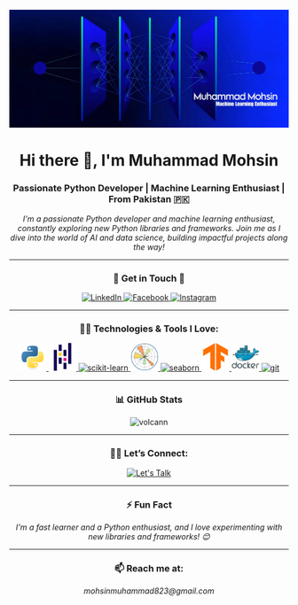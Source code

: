 ![MasterHead](cover_photo.jpeg)

<h1 align="center">Hi there 👋, I'm Muhammad Mohsin</h1>
<h3 align="center">Passionate Python Developer | Machine Learning Enthusiast | From Pakistan 🇵🇰</h3>

<p align="center">
  <i>I'm a passionate Python developer and machine learning enthusiast, constantly exploring new Python libraries and frameworks. Join me as I dive into the world of AI and data science, building impactful projects along the way!</i>
</p>

---

<h3 align="center">🔹 Get in Touch 🔹</h3>
<p align="center">
  <a href="https://www.linkedin.com/in/volcann/" target="blank">
    <img src="https://img.shields.io/badge/LinkedIn-0A66C2?style=for-the-badge&logo=linkedin&logoColor=white" alt="LinkedIn" />
  </a>
  <a href="https://www.facebook.com/profile.php?id=100038076616979" target="blank">
    <img src="https://img.shields.io/badge/Facebook-1877F2?style=for-the-badge&logo=facebook&logoColor=white" alt="Facebook" />
  </a>
  <a href="https://www.instagram.com/me_volcani/" target="blank">
    <img src="https://img.shields.io/badge/Instagram-E4405F?style=for-the-badge&logo=instagram&logoColor=white" alt="Instagram" />
  </a>
</p>

---

<h3 align="center">🧑‍💻 Technologies & Tools I Love:</h3>
<p align="center">
  <a href="https://www.python.org" target="_blank">
    <img src="https://raw.githubusercontent.com/devicons/devicon/master/icons/python/python-original.svg" alt="python" width="50" height="50" />
  </a>
  <a href="https://pandas.pydata.org/" target="_blank">
    <img src="https://raw.githubusercontent.com/devicons/devicon/master/icons/pandas/pandas-original.svg" alt="pandas" width="50" height="50" />
  </a>
  <a href="https://scikit-learn.org/" target="_blank">
    <img src="https://upload.wikimedia.org/wikipedia/commons/0/05/Scikit_learn_logo_small.svg" alt="scikit-learn" width="50" height="50" />
  </a>
  <a href="https://matplotlib.org/" target="_blank">
    <img src="https://raw.githubusercontent.com/devicons/devicon/master/icons/matplotlib/matplotlib-original.svg" alt="matplotlib" width="50" height="50" />
  </a>
  <a href="https://seaborn.pydata.org/" target="_blank">
    <img src="https://seaborn.pydata.org/_images/logo-mark-lightbg.svg" alt="seaborn" width="50" height="50" />
  </a>
  <a href="https://www.tensorflow.org/" target="_blank">
    <img src="https://raw.githubusercontent.com/devicons/devicon/master/icons/tensorflow/tensorflow-original.svg" alt="tensorflow" width="50" height="50" />
  </a>
  <a href="https://www.docker.com/" target="_blank">
    <img src="https://raw.githubusercontent.com/devicons/devicon/master/icons/docker/docker-original-wordmark.svg" alt="docker" width="50" height="50" />
  </a>
  <a href="https://git-scm.com/" target="_blank">
    <img src="https://www.vectorlogo.zone/logos/git-scm/git-scm-icon.svg" alt="git" width="50" height="50" />
  </a>
</p>

---

<h3 align="center">📊 GitHub Stats</h3>
<p align="center">
  <img src="https://github-readme-stats.vercel.app/api/top-langs?username=volcann&show_icons=true&locale=en&layout=compact&hide=html,css&title_color=3498db&text_color=1f1f1f" alt="volcann" />
</p>

---

<h3 align="center">👨‍💻 Let’s Connect:</h3>
<p align="center">
  <a href="https://www.linkedin.com/in/volcann/" target="blank">  
    <img src="https://img.shields.io/badge/Let's%20Talk-0A66C2?style=for-the-badge&logo=linkedin&logoColor=white" alt="Let's Talk" />
  </a>
</p>

---

<h3 align="center">⚡ Fun Fact</h3>
<p align="center">
  <i>I'm a fast learner and a Python enthusiast, and I love experimenting with new libraries and frameworks! 😊</i>
</p>

---

<h3 align="center">📫 Reach me at:</h3>
<p align="center">
  <i>mohsinmuhammad823@gmail.com</i>
</p>
